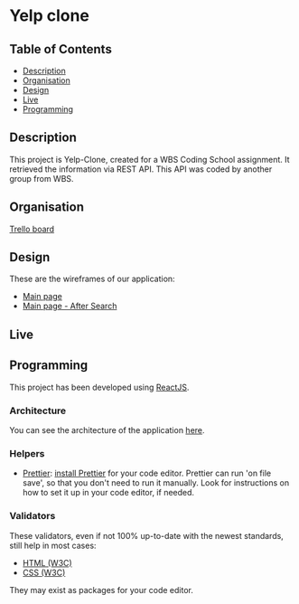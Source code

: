 # Yelp clone

## Table of Contents

- [Description](#description)
- [Organisation](#organisation)
- [Design](#design)
- [Live](#live)
- [Programming](#programming)

## Description

This project is Yelp-Clone, created for a WBS Coding School assignment. It retrieved the information via REST API. This API was coded by another group from WBS.

## Organisation

[Trello board](https://trello.com/b/OYvZQ9R1/mini-yelp)

## Design

These are the wireframes of our application:

- [Main page](./design/wireframe_home.jpg)
- [Main page - After Search](./design/wireframe_home_aftersearch.jpg)

## Live

## Programming

This project has been developed using [ReactJS](https://reactjs.org/).

### Architecture

You can see the architecture of the application [here](./doc/architecture.md).

### Helpers

- [Prettier](https://prettier.io/): [install Prettier](https://prettier.io/docs/en/editors.html) for your code editor. Prettier can run 'on file save', so that you don't need to run it manually. Look for instructions on how to set it up in your code editor, if needed.

### Validators

These validators, even if not 100% up-to-date with the newest standards, still help in most cases:

- [HTML (W3C)](https://validator.w3.org)
- [CSS (W3C)](https://jigsaw.w3.org/css-validator)

They may exist as packages for your code editor.
